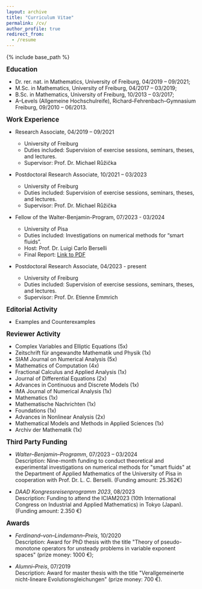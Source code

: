 ```yaml
---
layout: archive
title: "Curriculum Vitae"
permalink: /cv/
author_profile: true
redirect_from:
  - /resume
---
```


{% include base_path %}

<big><b>Education</b></big>

* Dr. rer. nat. in Mathematics, University of Freiburg, 04/2019 – 09/2021;
* M.Sc. in Mathematics, University of Freiburg, 04/2017 – 03/2019;
* B.Sc. in Mathematics, University of Freiburg, 10/2013 – 03/2017;
* A–Levels (Allgemeine Hochschulreife), Richard–Fehrenbach–Gymnasium Freiburg, 09/2010 – 06/2013.

<big><b>Work Experience</b></big>

* Research Associate, 04/2019 – 09/2021
  * University of Freiburg
  * Duties included: Supervision of exercise sessions, seminars, theses, and lectures.
  * Supervisor: Prof. Dr. Michael Růžička

* Postdoctoral Research Associate, 10/2021 – 03/2023
  * University of Freiburg
  * Duties included: Supervision of exercise sessions, seminars, theses, and lectures.
  * Supervisor: Prof. Dr. Michael Růžička

* Fellow of the Walter-Benjamin-Program, 07/2023 - 03/2024
  * University of Pisa
  * Duties included: Investigations on numerical methods for “smart fluids”.
  * Host: Prof. Dr. Luigi Carlo Berselli
  * Final Report: <a href="/files/final_report.pdf">Link to PDF</a>

* Postdoctoral Research Associate, 04/2023 - present
  * University of Freiburg
  * Duties included: Supervision of exercise sessions, seminars, theses, and lectures.
  * Supervisor: Prof. Dr. Etienne Emmrich

<big><b>Editorial Activity</b></big>

* Examples and Counterexamples

<big><b>Reviewer Activity</b></big>

* Complex Variables and Elliptic Equations (5x)
* Zeitschrift für angewandte Mathematik und Physik (1x)
* SIAM Journal on Numerical Analysis (5x)
* Mathematics of Computation (4x)
* Fractional Calculus and Applied Analysis (1x)
* Journal of Differential Equations (2x)
* Advances in Continuous and Discrete Models (1x)
* IMA Journal of Numerical Analysis (1x)
* Mathematics (1x)
* Mathematische Nachrichten (1x)
* Foundations (1x)
* Advances in Nonlinear Analysis (2x)
* Mathematical Models and Methods in Applied Sciences (1x)
* Archiv der Mathematik (1x)

<big><b>Third Party Funding</b></big>

* *Walter–Benjamin–Programm*, 07/2023 – 03/2024<br>
  Description: Nine-month funding to conduct theoretical and experimental investigations on numerical methods for "smart fluids" at the Department of Applied Mathematics of the University of Pisa in cooperation with Prof. Dr. L. C. Berselli. (Funding amount: 25.362€)

* *DAAD Kongressreisenprogramm 2023*, 08/2023<br>
  Description: Funding to attend the ICIAM2023 (10th International Congress on Industrial and Applied Mathematics) in Tokyo (Japan). (Funding amount: 2.350 €)

<big><b>Awards</b></big>

* *Ferdinand–von–Lindemann–Preis*, 10/2020<br>
  Description: Award for PhD thesis with the title "Theory of pseudo-monotone operators for unsteady problems in variable exponent spaces" (prize money: 1000 €);

* *Alumni–Preis*, 07/2019<br>
  Description: Award for master thesis with the title "Verallgemeinerte nicht-lineare Evolutionsgleichungen" (prize money: 700 €).